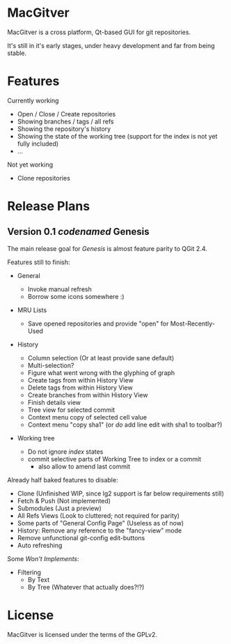 MacGitver
=========

MacGitver is a cross platform, Qt-based GUI for git repositories.

It's still in it's early stages, under heavy development and far from being stable.

Features
========

Currently working
- Open / Close / Create repositories
- Showing branches / tags / all refs
- Showing the repository's history
- Showing the state of the working tree (support for the index is not yet fully included)
- ...

Not yet working
- Clone repositories

Release Plans
=============

## Version 0.1 _codenamed_ __Genesis__

The main release goal for _Genesis_ is almost feature parity to QGit 2.4.

Features still to finish:
- General
  - Invoke manual refresh
  - Borrow some icons somewhere :)

- MRU Lists
  - Save opened repositories and provide "open" for Most-Recently-Used

- History
  - Column selection (Or at least provide sane default)
  - Multi-selection?
  - Figure what went wrong with the glyphing of graph
  - Create tags from within History View
  - Delete tags from within History View
  - Create branches from within History View
  - Finish details view
  - Tree view for selected commit
  - Context menu copy of selected cell value
  - Context menu "copy sha1" (or _do_ add line edit with sha1 to toolbar?)

- Working tree
  - Do not ignore *index* states
  - commit selective parts of Working Tree to index or a commit
	- also allow to amend last commit

Already half baked features to disable:
- Clone (Unfinished WIP, since lg2 support is far below requirements still)
- Fetch & Push (Not implemented)
- Submodules (Just a preview)
- All Refs Views (Look to cluttered; not required for parity)
- Some parts of "General Config Page" (Useless as of now)
- History: Remove any reference to the "fancy-view" mode
- Remove unfunctional git-config edit-buttons
- Auto refreshing

Some _Won't Implements_:
- Filtering
  - By Text
  - By Tree (Whatever that actually does?!?)

License
=======
MacGitver is licensed under the terms of the GPLv2.
